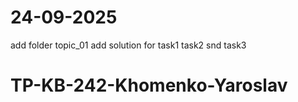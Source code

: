 # 24-09-2025
add folder topic_01
add solution for task1 task2 snd task3

# TP-KB-242-Khomenko-Yaroslav
